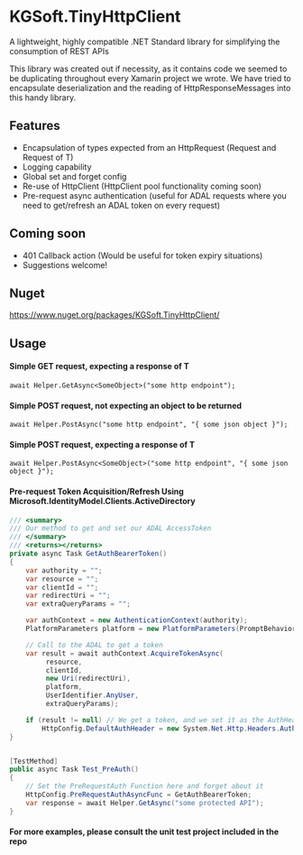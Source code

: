 # KGSoft.TinyHttpClient
A lightweight, highly compatible .NET Standard library for simplifying the consumption of REST APIs

This library was created out if necessity, as it contains code we seemed to be duplicating throughout every Xamarin project we wrote. We have tried to encapsulate deserialization and the reading of HttpResponseMessages into this handy library.

## Features

* Encapsulation of types expected from an HttpRequest (Request and Request of T)
* Logging capability
* Global set and forget config
* Re-use of HttpClient (HttpClient pool functionality coming soon)
* Pre-request async authentication (useful for ADAL requests where you need to get/refresh an ADAL token on every request)

## Coming soon

* 401 Callback action (Would be useful for token expiry situations)
* Suggestions welcome!

## Nuget
https://www.nuget.org/packages/KGSoft.TinyHttpClient/

## Usage

#### Simple GET request, expecting a response of T


`await Helper.GetAsync<SomeObject>("some http endpoint");`

#### Simple POST request, not expecting an object to be returned


`await Helper.PostAsync("some http endpoint", "{ some json object }");`


#### Simple POST request, expecting a response of T


`await Helper.PostAsync<SomeObject>("some http endpoint", "{ some json object }");`

#### Pre-request Token Acquisition/Refresh Using Microsoft.IdentityModel.Clients.ActiveDirectory

```csharp
/// <summary>
/// Our method to get and set our ADAL AccessToken
/// </summary>
/// <returns></returns>
private async Task GetAuthBearerToken()
{
    var authority = "";
    var resource = "";
    var clientId = "";
    var redirectUri = "";
    var extraQueryParams = "";

    var authContext = new AuthenticationContext(authority);
    PlatformParameters platform = new PlatformParameters(PromptBehavior.Auto);

    // Call to the ADAL to get a token
    var result = await authContext.AcquireTokenAsync(
         resource,
         clientId,
         new Uri(redirectUri),
         platform,
         UserIdentifier.AnyUser,
         extraQueryParams);

    if (result != null) // We get a token, and we set it as the AuthHeader for our HttpClient in the global config
        HttpConfig.DefaultAuthHeader = new System.Net.Http.Headers.AuthenticationHeaderValue("Bearer", result.AccessToken);
}


[TestMethod]
public async Task Test_PreAuth()
{
    // Set the PreRequestAuth Function here and forget about it
    HttpConfig.PreRequestAuthAsyncFunc = GetAuthBearerToken;
    var response = await Helper.GetAsync("some protected API");
}
```

#### For more examples, please consult the unit test project included in the repo
